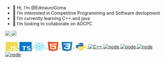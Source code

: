 - 👋 Hi, I’m @EdmauroGoma
- 👀 I’m interested in Competitive Programming and Software devlopment
- 🌱 I’m currently learning C++ and java
- 💞️ I’m looking to collaborate on AOCPC

<div align="Left">
  <a href="https://github.com/Edhotz">
  <img height="180em" src="https://github-readme-stats.vercel.app/api?username=Edhotz&show_icons=true&theme=dracula&include_all_commits=true&count_private=true"/>
  <img height="180em" src="https://github-readme-stats.vercel.app/api/top-langs/?username=Edhotz&layout=compact&langs_count=7&theme=dracula"/>
</div>

<div style="display: inline_block"><br>
  <img align="center" alt="Js" height="30" width="40" src="https://raw.githubusercontent.com/devicons/devicon/master/icons/javascript/javascript-plain.svg">
  <img align="center" alt="Ts" height="30" width="40" src="https://raw.githubusercontent.com/devicons/devicon/master/icons/typescript/typescript-plain.svg">
  <img align="center" alt="React" height="30" width="40" src="https://raw.githubusercontent.com/devicons/devicon/master/icons/react/react-original.svg">
  <img align="center" alt="HTML" height="30" width="40" src="https://raw.githubusercontent.com/devicons/devicon/master/icons/html5/html5-original.svg">
  <img align="center" alt="CSS" height="30" width="40" src="https://raw.githubusercontent.com/devicons/devicon/master/icons/css3/css3-original.svg">
  <img align="center" alt="Python" height="30" width="40" src="https://raw.githubusercontent.com/devicons/devicon/master/icons/python/python-original.svg">
  <img align="center" alt="C++" height="30" width="40" src="https://cdn.jsdelivr.net/gh/devicons/devicon/icons/cplusplus/cplusplus-original.svg">
  <img align="center" alt="node" height="30" width="40" src="https://cdn.jsdelivr.net/gh/devicons/devicon/icons/nodejs/nodejs-original.svg">
 <img align="center" alt="node" height="30" width="40" src="https://cdn.jsdelivr.net/gh/devicons/devicon/icons/express/express-original.svg">
  <img align="center" alt="node" height="30" width="40" src="https://cdn.jsdelivr.net/gh/devicons/devicon/icons/java/java-original.svg">
  <img align="center" alt="node" height="30" width="40" src="https://cdn.jsdelivr.net/gh/devicons/devicon/icons/spring/spring-original.svg">
</div>
  <div> 

</div>
